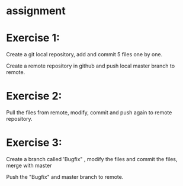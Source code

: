 # assignment

# Exercise 1: 

Create a git local repository, add and commit 5 files one by one.

Create a remote repository in github and push local master branch to remote.

# Exercise 2:

Pull the files from remote, modify, commit and push again to remote repository. 

# Exercise 3: 

Create a branch called 'Bugfix" , modify the files and commit the files, merge with master

Push the "Bugfix" and master branch to remote.
